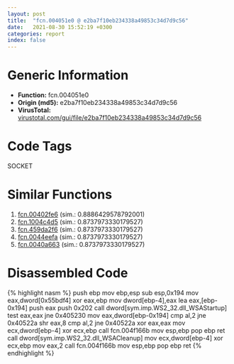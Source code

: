 ```yaml
---
layout: post
title:  "fcn.004051e0 @ e2ba7f10eb234338a49853c34d7d9c56"
date:   2021-08-30 15:52:19 +0300
categories: report
index: false
---
```


# Generic Information
- **Function:** fcn.004051e0
- **Origin (md5):** e2ba7f10eb234338a49853c34d7d9c56
- **VirusTotal:** [virustotal.com/gui/file/e2ba7f10eb234338a49853c34d7d9c56][virustotal_ref]

# Code Tags
<span class="tag" id="SOCKET">SOCKET</span>


# Similar Functions

1. [fcn.00402fe6][similar_1_ref] (sim.: 0.8886429578792001)
2. [fcn.1004c4d5][similar_2_ref] (sim.: 0.8737973330179527)
3. [fcn.459da2f6][similar_3_ref] (sim.: 0.8737973330179527)
4. [fcn.0044eefa][similar_4_ref] (sim.: 0.8737973330179527)
5. [fcn.0040a663][similar_5_ref] (sim.: 0.8737973330179527)


# Disassembled Code

{% highlight nasm %}
push ebp
mov ebp,esp
sub esp,0x194
mov eax,dword[0x55bdf4]
xor eax,ebp
mov dword[ebp-4],eax
lea eax,[ebp-0x194]
push eax
push 0x202
call dword[sym.imp.WS2_32.dll_WSAStartup]
test eax,eax
jne 0x405230
mov eax,dword[ebp-0x194]
cmp al,2
jne 0x40522a
shr eax,8
cmp al,2
jne 0x40522a
xor eax,eax
mov ecx,dword[ebp-4]
xor ecx,ebp
call fcn.004f166b
mov esp,ebp
pop ebp
ret
call dword[sym.imp.WS2_32.dll_WSACleanup]
mov ecx,dword[ebp-4]
xor ecx,ebp
mov eax,2
call fcn.004f166b
mov esp,ebp
pop ebp
ret
{% endhighlight %}


[similar_1_ref]: /report/fcn.00402fe6@59aef7c08025d70f84c85db2092fc99e
[similar_2_ref]: /report/fcn.1004c4d5@481b545f5c18f2fce1caac67ddc419e8
[similar_3_ref]: /report/fcn.459da2f6@284c9c9722cef7520dddfe58806fd72f
[similar_4_ref]: /report/fcn.0044eefa@7b00dd8f2abf54a73bfb09681334ff78
[similar_5_ref]: /report/fcn.0040a663@de21a548b66aa6c0b17491b6a31e14fa
[virustotal_ref]: https://www.virustotal.com/gui/file/e2ba7f10eb234338a49853c34d7d9c56